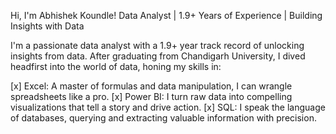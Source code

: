 
Hi, I'm Abhishek Koundle!
Data Analyst | 1.9+ Years of Experience | Building Insights with Data

I'm a passionate data analyst with a 1.9+ year track record of unlocking insights from data. After graduating from Chandigarh University, I dived headfirst into the world of data, honing my skills in:

[x] Excel: A master of formulas and data manipulation, I can wrangle spreadsheets like a pro.
[x] Power BI: I turn raw data into compelling visualizations that tell a story and drive action.
[x] SQL: I speak the language of databases, querying and extracting valuable information with precision.


